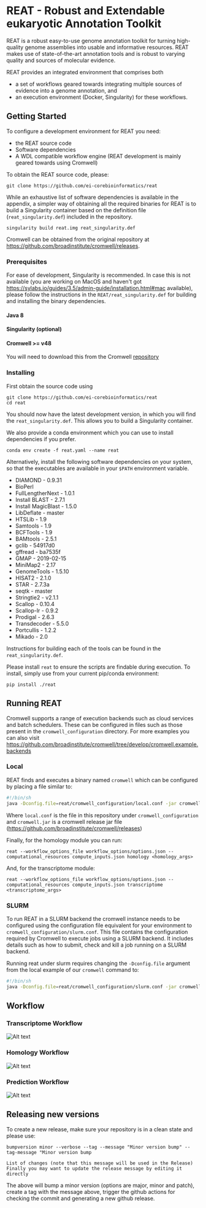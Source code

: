 
# REAT - Robust and Extendable eukaryotic Annotation Toolkit

REAT is a robust easy-to-use genome annotation toolkit for turning high-quality genome assemblies into usable and informative resources. REAT makes use of state-of-the-art annotation tools and is robust to varying quality and sources of molecular evidence.

REAT provides an integrated environment that comprises both 
 * a set of workflows geared towards integrating multiple sources of evidence into a genome annotation, and 
 * an execution environment (Docker, Singularity) for these workflows.

## Getting Started

To configure a development environment for REAT you need:

* the REAT source code
* Software dependencies
* A WDL compatible workflow engine (REAT development is mainly geared towards using Cromwell)

To obtain the REAT source code, please:

```
git clone https://github.com/ei-corebioinformatics/reat
```

While an exhaustive list of software dependencies is available in the appendix, a simpler way of obtaining all the required binaries for REAT is to build a Singularity container based on the definition file (`reat_singularity.def`) included in the repository.

```
singularity build reat.img reat_singularity.def
```

Cromwell can be obtained from the original repository at https://github.com/broadinstitute/cromwell/releases.

### Prerequisites

For ease of development, Singularity is recommended. In case this is not available (you are working on MacOS and haven't got https://sylabs.io/guides/3.5/admin-guide/installation.html#mac available), please follow the instructions in the `REAT/reat_singularity.def` for building and installing the binary dependencies.

#### Java 8

#### Singularity (optional)


#### Cromwell >= v48

You will need to download this from the Cromwell [repository](https://github.com/broadinstitute/cromwell/releases)

### Installing

First obtain the source code using

```
git clone https://github.com/ei-corebioinformatics/reat
cd reat
```

You should now have the latest development version, in which you will find the `reat_singularity.def`. This allows you to build a Singularity container. 

We also provide a conda environment which you can use to install dependencies if you prefer.

```shell
conda env create -f reat.yaml --name reat
```

Alternatively, install the following software dependencies on your system, so that the executables are available  in your `$PATH` environment variable.

* DIAMOND - 0.9.31
* BioPerl
* FullLengtherNext - 1.0.1
* Install BLAST - 2.7.1
* Install MagicBlast - 1.5.0
* LibDeflate - master
* HTSLib - 1.9
* Samtools - 1.9
* BCFTools - 1.9
* BAMtools - 2.5.1
* gclib - 54917d0
* gffread - ba7535f 
* GMAP - 2019-02-15
* MiniMap2 - 2.17
* GenomeTools - 1.5.10
* HISAT2 - 2.1.0
* STAR - 2.7.3a
* seqtk - master
* Stringtie2 - v2.1.1
* Scallop - 0.10.4
* Scallop-lr - 0.9.2
* Prodigal - 2.6.3
* Transdecoder - 5.5.0
* Portcullis - 1.2.2
* Mikado - 2.0

Instructions for building each of the tools can be found in the `reat_singularity.def`.

Please install `reat` to ensure the scripts are findable during execution. To install, simply use from your current pip/conda environment:

```shell
pip install ./reat
```

## Running REAT

Cromwell supports a range of execution backends such as cloud services and batch schedulers. 
These can be configured in files such as those present in the `cromwell_configuration` directory.
For more examples you can also visit https://github.com/broadinstitute/cromwell/tree/develop/cromwell.example.backends

### Local

REAT finds and executes a binary named `cromwell` which can be configured by placing a file similar to:

```sh
#!/bin/sh
java -Dconfig.file=reat/cromwell_configuration/local.conf -jar cromwell.jar
```

Where `local.conf` is the file in this repository under `cromwell_configuration` and `cromwell.jar` is a cromwell release jar file (https://github.com/broadinstitute/cromwell/releases)


Finally, for the homology module you can run:
```
reat --workflow_options_file workflow_options/options.json --computational_resources compute_inputs.json homology <homology_args>
```

And, for the transcriptome module:
```
reat --workflow_options_file workflow_options/options.json --computational_resources compute_inputs.json transcriptome <transcriptome_args>
```

### SLURM

To run REAT in a SLURM backend the cromwell instance needs to be configured using the configuration file equivalent 
for your environment to `cromwell_configuration/slurm.conf`. This file contains the configuration required by Cromwell 
to execute jobs using a SLURM backend. It includes details such as how to submit, check and kill a job running on a 
SLURM backend.

Running reat under slurm requires changing the `-Dconfig.file` argument from the local example of our `cromwell` command to:

```sh
#!/bin/sh
java -Dconfig.file=reat/cromwell_configuration/slurm.conf -jar cromwell.jar
```

## Workflow

### Transcriptome Workflow
![Alt text](/docs/_static/REAT_Transcriptome.png)

### Homology Workflow
![Alt text](/docs/_static/REAT_Homology.png)

### Prediction Workflow
![Alt text](/docs/_static/REAT_Prediction.png)

## Releasing new versions

To create a new release, make sure your repository is in a clean state and please use:

```shell
bumpversion minor --verbose --tag --message "Minor version bump" --tag-message "Minor version bump

List of changes (note that this message will be used in the Release)
Finally you may want to update the release message by editing it directly
```

The above will bump a minor version (options are major, minor and patch), create a tag with the message above, trigger the github actions for checking the commit and generating a new github release.

